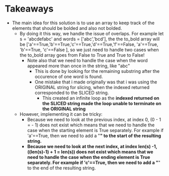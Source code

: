 # Takeaways
- The main idea for this solution is to use an array to keep track of the elements that should be bolded and also not bolded.
  - By doing it this way, we handle the issue of overlaps. For example let s = 'abcdefabc' and words = ['abc','bcd'], the the to_bold array will be ['a'==True,'b'==True,'c'==True,'d'==True,'f'==False, 'a'==True, 'b'==True, 'c'==False ], so we just need to handle two cases when the to_bold array goes from False to True and True to False!
    - Note also that we need to handle the case when the word appeared more than once in the string, like "abc"
      - This is done by looking for the remaining substring after the occurence of one word is found.
      - One mistake that i made originally was that i was using the ORIGINAL string for slicing, when the indexed returned corresponded to the SLICED string.
        - This created an infinite loop as the **indexed returned on the SLICED string made the loop unable to terminate on the ORIGINAL string**
  - However, implementing it can be tricky:
    - Because we need to look at the previous index,  at index 0, (0 - 1 = - 1) does not exist which means that we need to handle the case when the starting element is True separately. For example if 'a'==True, then we need to add a "<b>" to the start of the resulting string.
    - Because we need to look at the next index, at index len(s) -1, ((len(s)-1) + 1 = len(s)) does not exist which means that we need to handle the case when the ending element is True separately. For example if 'c'==True, then we need to add a  "</b>" to the end of the resulting string.